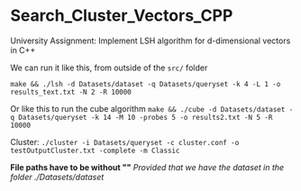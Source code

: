 # Search_Cluster_Vectors_CPP
University Assignment: Implement LSH algorithm for d-dimensional vectors in C++

We can run it like this, from outside of the `src/` folder

`make && ./lsh -d Datasets/dataset -q Datasets/queryset -k 4 -L 1 -o results_text.txt -N 2 -R 10000`

Or like this to run the cube algorithm
`make && ./cube -d Datasets/dataset -q Datasets/queryset -k 14 -M 10 -probes 5 -o results2.txt -N 5 -R 10000`

Cluster:
`./cluster -i Datasets/queryset -c cluster.conf -o testOutputCluster.txt -complete -m Classic`

**File paths have to be without ""**
_Provided that we have the dataset in the folder ./Datasets/dataset_
